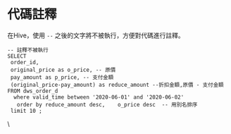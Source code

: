 # 代碼註釋

在Hive，使用 `--` 之後的文字將不被執行，方便對代碼進行註釋。

```
-- 註釋不被執行
SELECT 
 order_id,  
 original_price as o_price, -- 原價  
 pay_amount as p_price, -- 支付金額  
 (original_price-pay_amount) as reduce_amount --折扣金額,原價 - 支付金額
FROM dws_order_d 
  where valid_time between '2020-06-01' and '2020-06-02'  
   order by reduce_amount desc,    o_price desc  -- 用別名排序 
 limit 10 ;
```

\
